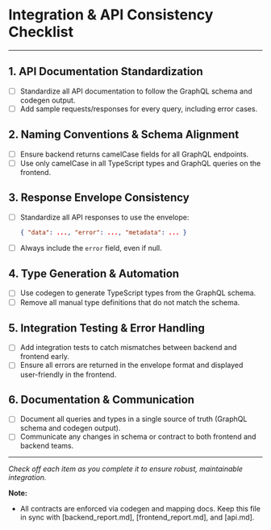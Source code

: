 # Integration & API Consistency Checklist

---

## 1. API Documentation Standardization

- [ ] Standardize all API documentation to follow the GraphQL schema and codegen output.
- [ ] Add sample requests/responses for every query, including error cases.

## 2. Naming Conventions & Schema Alignment

- [ ] Ensure backend returns camelCase fields for all GraphQL endpoints.
- [ ] Use only camelCase in all TypeScript types and GraphQL queries on the frontend.

## 3. Response Envelope Consistency

- [ ] Standardize all API responses to use the envelope:
  ```json
  { "data": ..., "error": ..., "metadata": ... }
  ```
- [ ] Always include the `error` field, even if null.

## 4. Type Generation & Automation

- [ ] Use codegen to generate TypeScript types from the GraphQL schema.
- [ ] Remove all manual type definitions that do not match the schema.

## 5. Integration Testing & Error Handling

- [ ] Add integration tests to catch mismatches between backend and frontend early.
- [ ] Ensure all errors are returned in the envelope format and displayed user-friendly in the frontend.

## 6. Documentation & Communication

- [ ] Document all queries and types in a single source of truth (GraphQL schema and codegen output).
- [ ] Communicate any changes in schema or contract to both frontend and backend teams.

---

_Check off each item as you complete it to ensure robust, maintainable integration._

**Note:**
- All contracts are enforced via codegen and mapping docs. Keep this file in sync with [backend_report.md], [frontend_report.md], and [api.md].
